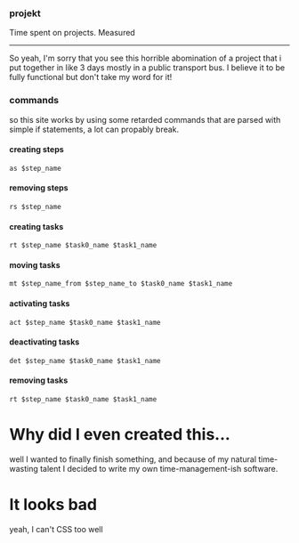 ### projekt

Time spent on projects. Measured

---

So yeah, I'm sorry that you see this horrible abomination of a project that i put together in like 3 days mostly in a public transport bus. I believe it to be fully functional but don't take my word for it!

### commands

so this site works by using some retarded commands that are parsed with simple if statements, a lot can propably break.

#### creating steps
```
as $step_name
```
#### removing steps
```
rs $step_name
```
#### creating tasks 
```
rt $step_name $task0_name $task1_name
```
#### moving tasks
```
mt $step_name_from $step_name_to $task0_name $task1_name
```
#### activating tasks
```
act $step_name $task0_name $task1_name
```
#### deactivating tasks
```
det $step_name $task0_name $task1_name
```
#### removing tasks
```
rt $step_name $task0_name $task1_name
```


# Why did I even created this...
well I wanted to finally finish something, and because of my natural time-wasting talent I decided to write my own time-management-ish software.

# It looks bad
yeah, I can't CSS too well
